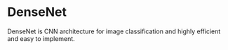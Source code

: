 # DenseNet
DenseNet is CNN architecture for image classification and highly efficient and easy to implement.
